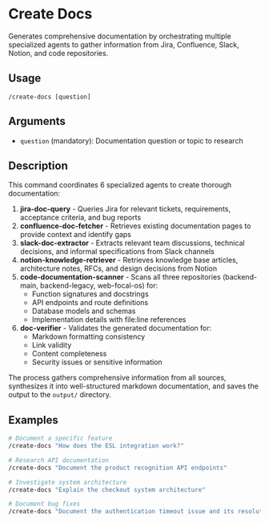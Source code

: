 # Create Docs

Generates comprehensive documentation by orchestrating multiple specialized agents to gather information from Jira, Confluence, Slack, Notion, and code repositories.

## Usage

```
/create-docs [question]
```

## Arguments

- `question` (mandatory): Documentation question or topic to research

## Description

This command coordinates 6 specialized agents to create thorough documentation:

1. **jira-doc-query** - Queries Jira for relevant tickets, requirements, acceptance criteria, and bug reports
2. **confluence-doc-fetcher** - Retrieves existing documentation pages to provide context and identify gaps
3. **slack-doc-extractor** - Extracts relevant team discussions, technical decisions, and informal specifications from Slack channels
4. **notion-knowledge-retriever** - Retrieves knowledge base articles, architecture notes, RFCs, and design decisions from Notion
5. **code-documentation-scanner** - Scans all three repositories (backend-main, backend-legacy, web-focal-os) for:
   - Function signatures and docstrings
   - API endpoints and route definitions
   - Database models and schemas
   - Implementation details with file:line references
6. **doc-verifier** - Validates the generated documentation for:
   - Markdown formatting consistency
   - Link validity
   - Content completeness
   - Security issues or sensitive information

The process gathers comprehensive information from all sources, synthesizes it into well-structured markdown documentation, and saves the output to the `output/` directory.

## Examples

```bash
# Document a specific feature
/create-docs "How does the ESL integration work?"

# Research API documentation
/create-docs "Document the product recognition API endpoints"

# Investigate system architecture
/create-docs "Explain the checkout system architecture"

# Document bug fixes
/create-docs "Document the authentication timeout issue and its resolution"
```